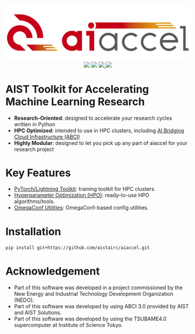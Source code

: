 <div align="center"><img src="https://raw.githubusercontent.com/aistairc/aiaccel/master/docs/image/logo_aiaccel.png" width="600"/></div>
<div align="center">
    <img src="https://img.shields.io/github/license/aistairc/aiaccel.svg" />
    <img src="https://img.shields.io/badge/Python-3.10-blue" />
    <a href="https://aistairc.github.io/aiaccel">
        <img src="https://github.com/aistairc/aiaccel/actions/workflows/gh-pages.yaml/badge.svg" />
    </a>
    <img src="https://github.com/aistairc/aiaccel/actions/workflows/ci.yaml/badge.svg" />
</div>

# AIST Toolkit for Accelerating Machine Learning Research

* **Research-Oriented**: designed to accelerate your research cycles written in Python
* **HPC Optimized**: intended to use in HPC clusters, including [AI Bridging Cloud Infrastructure (ABCI)](https://abci.ai/)
* **Highly Modular**: designed to let you pick up any part of aiaccel for your research project

# Key Features
* [PyTorch/Lightning Toolkit](https://aistairc.github.io/aiaccel/api_reference/torch.html): training toolkit for HPC clusters.
* [Hyperparameter Optimization (HPO)](https://aistairc.github.io/aiaccel/api_reference/hpo.html): ready-to-use HPO algorithms/tools.
* [OmegaConf Utilities](https://aistairc.github.io/aiaccel/api_reference/config.html): OmegaConf-based config utilities.


# Installation
```bash
pip install git+https://github.com/aistairc/aiaccel.git
```
       
# Acknowledgement
* Part of this software was developed in a project commissioned by the New Energy and Industrial Technology Development Organization (NEDO).
* Part of this software was developed by using ABCI 3.0 provided by AIST and AIST Solutions.
* Part of this software was developed by using the TSUBAME4.0 supercomputer at Institute of Science Tokyo.
